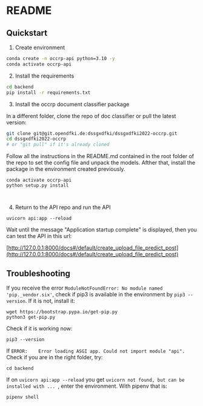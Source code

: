 # README

## Quickstart

1. Create environment
```bash
conda create -n occrp-api python=3.10 -y
conda activate occrp-api
```
2. Install the requirements
```bash
cd backend
pip install -r requirements.txt
```

3. Install the occrp document classifier package

In a different folder, clone the repo of doc classifier or pull the latest version:
```bash
git clone git@git.opendfki.de:dssgxdfki/dssgxdfki2022-occrp.git
cd dssgxdfki2022-occrp
# or "git pull" if it's already cloned
```

Follow all the instructions in the README.md contained in the root folder of the repo to set the config file and unpack the models. Afther that, install the package in the environment created previously.
```
conda activate occrp-api
python setup.py install



```
4.  Return to the API repo and run the API
```
uvicorn api:app --reload
```

Wait until the message "Application startup complete" is displayed, then you can test the API in this url:

[http://127.0.0.1:8000/docs#/default/create_upload_file_predict_post](http://127.0.0.1:8000/docs#/default/create_upload_file_predict_post)


## Troubleshooting

If you receive the error `ModuleNotFoundError: No module named 'pip._vendor.six'`, check if pip3 is available in the environment by `pip3 --version`. If it is not, install it:
```
wget https://bootstrap.pypa.io/get-pip.py
python3 get-pip.py
```
Check if it is working now:
```
pip3 --version
```

If `ERROR:    Error loading ASGI app. Could not import module "api".` Check if you are in the right folder, try:
```
cd backend
```

If on `uvicorn api:app --reload` you get `uvicorn not found, but can be installed with ... `, enter the environment. With pipenv that is:
```
pipenv shell
```
